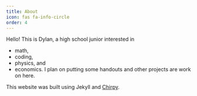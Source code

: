```yaml
---
title: About
icon: fas fa-info-circle
order: 4
---
```


Hello! This is Dylan, a high school junior interested in
- math,
- coding,
- physics, and
- economics.
I plan on putting some handouts and other projects are work on here.

This website was built using Jekyll and [Chirpy](https://github.com/cotes2020/jekyll-theme-chirpy).
